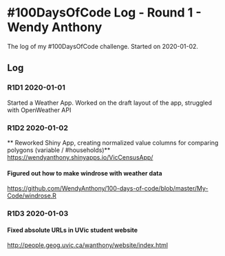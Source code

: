 # #100DaysOfCode Log - Round 1 - Wendy Anthony

The log of my #100DaysOfCode challenge. Started on 2020-01-02.

## Log

### R1D1 2020-01-01
Started a Weather App. Worked on the draft layout of the app, struggled with OpenWeather API

### R1D2 2020-01-02
** Reworked Shiny App, creating normalized value columns for comparing polygons (variable / #households)**  
https://wendyanthony.shinyapps.io/VicCensusApp/
#### Figured out how to make windrose with weather data
https://github.com/WendyAnthony/100-days-of-code/blob/master/My-Code/windrose.R

### R1D3 2020-01-03
#### Fixed absolute URLs in UVic student website
http://people.geog.uvic.ca/wanthony/website/index.html

